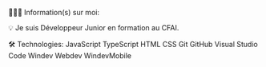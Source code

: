 👨🏻‍💻 Information(s) sur moi:

💡  Je suis Développeur Junior en formation au CFAI.

🛠 Technologies:
JavaScript  TypeScript    HTML  CSS  Git  GitHub  Visual Studio Code  Windev Webdev WindevMobile
